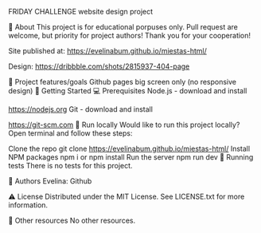 FRIDAY CHALLENGE
website design project

🌟 About
This project is for educational porpuses only. Pull request are welcome, but priority for project authors! Thank you for your cooperation!

Site published at: https://evelinabum.github.io/miestas-html/

Design: https://dribbble.com/shots/2815937-404-page

🎯 Project features/goals
Github pages
big screen only (no responsive design)
🧰 Getting Started
💻 Prerequisites
Node.js - download and install

https://nodejs.org
Git - download and install

https://git-scm.com
🏃 Run locally
Would like to run this project locally? Open terminal and follow these steps:

Clone the repo
git clone https://evelinabum.github.io/miestas-html/
Install NPM packages
npm i
or
npm install
Run the server
npm run dev
🧪 Running tests
There is no tests for this project.

🎅 Authors
Evelina: Github

⚠️ License
Distributed under the MIT License. See LICENSE.txt for more information.

🔗 Other resources
No other resources.
